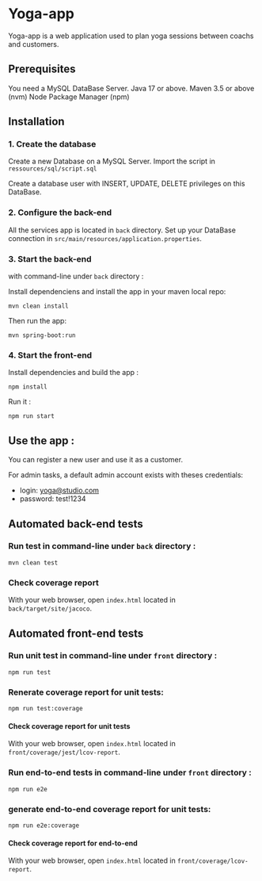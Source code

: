 # Yoga-app

Yoga-app is a web application used to plan yoga sessions between coachs and customers.

## Prerequisites

You need a MySQL DataBase Server.
Java 17 or above.
Maven 3.5 or above (nvm)
Node Package Manager (npm)

## Installation

### 1. Create the database

Create a new Database on a MySQL Server.
Import the script in `ressources/sql/script.sql`

Create a database user with INSERT, UPDATE, DELETE privileges on this DataBase.

### 2. Configure the back-end

All the services app is located in `back` directory.
Set up your DataBase connection in  `src/main/resources/application.properties`.

### 3. Start the back-end

with command-line under `back` directory :

Install dependenciens and install the app in your maven local repo:
```
mvn clean install
```

Then run the app:
```
mvn spring-boot:run
```

### 4. Start the front-end

Install dependencies and build the app :
```
npm install
```

Run it :
```
npm run start
```

## Use the app :

You can register a new user and use it as a customer.

For admin tasks, a default admin account exists with theses credentials:
- login: yoga@studio.com
- password: test!1234

## Automated back-end tests 

### Run test in command-line under `back` directory :
```
mvn clean test
```

### Check coverage report
With your web browser, open `index.html` located in `back/target/site/jacoco`.


## Automated front-end tests

### Run unit test in command-line under `front` directory :
```
npm run test
```

### Renerate coverage report for unit tests:
```
npm run test:coverage
```

#### Check coverage report for unit tests 

With your web browser, open `index.html` located in `front/coverage/jest/lcov-report`.


### Run end-to-end tests in command-line under `front` directory :
```
npm run e2e
```

### generate end-to-end coverage report for unit tests:
```
npm run e2e:coverage
```

#### Check coverage report for end-to-end

With your web browser, open `index.html` located in `front/coverage/lcov-report`.
